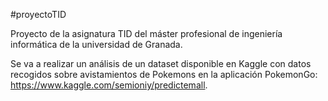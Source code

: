 #proyectoTID

Proyecto de la asignatura TID del máster profesional de ingeniería informática de la universidad de Granada.

Se va a realizar un análisis de un dataset disponible en Kaggle con datos recogidos sobre avistamientos de Pokemons en la aplicación PokemonGo: https://www.kaggle.com/semioniy/predictemall.


